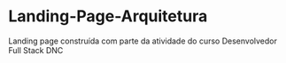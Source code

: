 # Landing-Page-Arquitetura
Landing page construída com parte da atividade do curso Desenvolvedor Full Stack DNC
